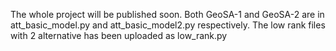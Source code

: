 The whole project will be published soon. Both GeoSA-1 and GeoSA-2 are in att_basic_model.py and att_basic_model2.py respectively. The low rank files with 2 alternative has been uploaded as low_rank.py 

